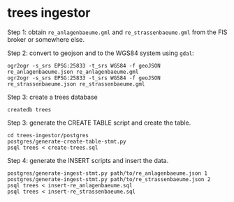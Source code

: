trees ingestor
==============

Step 1: obtain `re_anlagenbaeume.gml` and `re_strassenbaeume.gml` from the FIS broker or somewhere else.

Step 2: convert to geojson and to the WGS84 system using `gdal`:

```
ogr2ogr -s_srs EPSG:25833 -t_srs WGS84 -f geoJSON re_anlagenbaeume.json re_anlagenbaeume.gml
ogr2ogr -s_srs EPSG:25833 -t_srs WGS84 -f geoJSON re_strassenbaeume.json re_strassenbaeume.gml
```

Step 3: create a trees database

```
createdb trees
```

Step 3: generate the CREATE TABLE script and create the table.

```
cd trees-ingestor/postgres
postgres/generate-create-table-stmt.py
psql trees < create-trees.sql
```

Step 4: generate the INSERT scripts and insert the data.

```
postgres/generate-ingest-stmt.py path/to/re_anlagenbaeume.json 1
postgres/generate-ingest-stmt.py path/to/re_strassenbaeume.json 2
psql trees < insert-re_anlagenbaeume.sql
psql trees < insert-re_strassenbaeume.sql
```
